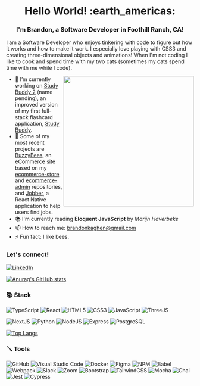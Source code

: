 <h1 align="center">
Hello World! :earth_americas:
</h1>
<h3 align="center">
I'm Brandon, a Software Developer in Foothill Ranch, CA!
</h3>

I am a Software Developer who enjoys tinkering with code to figure out how it works and how to make it work. I especially love playing with CSS3 and creating three-dimensional objects and animations! When I'm not coding I like to cook and spend time with my two cats (sometimes my cats spend time with me while I code).

<img src="https://user-images.githubusercontent.com/109567499/204354608-a8931f99-cd55-4bff-bd1b-254dfda3f390.gif" align="right" width="350" style="max-width: 100%;" />

- 🌱 I’m currently working on <a href="https://github.com/brandon-moy/study-buddy-2">Study Buddy 2</a> (name pending), an improved version of my first full-stack flashcard application, <a href="https://github.com/brandon-moy/study-buddy">Study Buddy</a>.
- 🔭 Some of my most recent projects are <a href="https://github.com/brandon-moy/buzzy-bees-store">BuzzyBees</a>, an eCommerce site based on my <a href="https://github.com/brandon-moy/ecommerce-store">ecommerce-store</a> and <a href="https://github.com/brandon-moy/ecommerce-admin">ecommerce-admin</a> repositories, and <a href="https://github.com/brandon-moy/react-native-jobs">Jobber</a>, a React Native application to help users find jobs.
- 📚 I'm currently reading <b>Eloquent JavaScript</b> by <i>Marijn Haverbeke</i>
- 📫 How to reach me: <a href="mailto:brandonkaghen@gmail.com">brandonkaghen@gmail.com</a>
- ⚡ Fun fact: I like bees.

### Let's connect!
<a href="https://www.linkedin.com/in/brandon-k-moy/">![LinkedIn](https://img.shields.io/badge/linkedin-%230077B5.svg?style=for-the-badge&logo=linkedin&logoColor=white) </a>

[![Anurag's GitHub stats](https://github-readme-stats.vercel.app/api?username=brandon-moy&hide=stars,contribs)](https://github.com/anuraghazra/github-readme-stats)

### :books: Stack
![TypeScript](https://img.shields.io/badge/TypeScript-007ACC?style=for-the-badge&logo=typescript&logoColor=white)
![React](https://img.shields.io/badge/React-20232A?style=for-the-badge&logo=react&logoColor=61DAFB)
![HTML5](https://img.shields.io/badge/HTML5-E34F26?style=for-the-badge&logo=html5&logoColor=white)
![CSS3](https://img.shields.io/badge/CSS3-1572B6?style=for-the-badge&logo=css3&logoColor=white)
![JavaScript](https://img.shields.io/badge/JavaScript-323330?style=for-the-badge&logo=javascript&logoColor=F7DF1E)
![ThreeJS](https://img.shields.io/badge/ThreeJs-black?style=for-the-badge&logo=three.js&logoColor=white)

![NextJS](https://img.shields.io/badge/next.js-000000?style=for-the-badge&logo=nextdotjs&logoColor=white)
![Python](https://img.shields.io/badge/Python-007ACC?style=for-the-badge&logo=python&logoColor=white)
![NodeJS](https://img.shields.io/badge/Node.js-339933?style=for-the-badge&logo=nodedotjs&logoColor=white)
![Express](https://img.shields.io/badge/Express.js-000000?style=for-the-badge&logo=express&logoColor=white)
![PostgreSQL](https://img.shields.io/badge/PostgreSQL-316192?style=for-the-badge&logo=postgresql&logoColor=white)

[![Top Langs](https://github-readme-stats.vercel.app/api/top-langs/?username=brandon-moy&layout=compact)](https://github.com/anuraghazra/github-readme-stats)

### :screwdriver: Tools

![GitHub](https://img.shields.io/badge/github-%23121011.svg?style=for-the-badge&logo=github&logoColor=white)
![Visual Studio Code](https://img.shields.io/badge/Visual%20Studio%20Code-0078d7.svg?style=for-the-badge&logo=visual-studio-code&logoColor=white)
![Docker](https://img.shields.io/badge/docker-%230db7ed.svg?style=for-the-badge&logo=docker&logoColor=white)
![Figma](https://img.shields.io/badge/figma-%23F24E1E.svg?style=for-the-badge&logo=figma&logoColor=white)
![NPM](https://img.shields.io/badge/NPM-%23000000.svg?style=for-the-badge&logo=npm&logoColor=white)
![Babel](https://img.shields.io/badge/Babel-F9DC3e?style=for-the-badge&logo=babel&logoColor=black)
![Webpack](https://img.shields.io/badge/webpack-%238DD6F9.svg?style=for-the-badge&logo=webpack&logoColor=black)
![Slack](https://img.shields.io/badge/Slack-4A154B?style=for-the-badge&logo=slack&logoColor=white)
![Zoom](https://img.shields.io/badge/Zoom-2D8CFF?style=for-the-badge&logo=zoom&logoColor=white)
![Bootstrap](https://img.shields.io/badge/Bootstrap-563D7C?style=for-the-badge&logo=bootstrap&logoColor=white)
![TailwindCSS](https://img.shields.io/badge/Tailwind_CSS-38B2AC?style=for-the-badge&logo=tailwind-css&logoColor=white)
![Mocha](https://img.shields.io/badge/Mocha-8D6748?style=for-the-badge&logo=Mocha&logoColor=white)
![Chai](https://img.shields.io/badge/chai-A30701?style=for-the-badge&logo=chai&logoColor=white)
![Jest](https://img.shields.io/badge/Jest-C21325?style=for-the-badge&logo=jest&logoColor=white)
![Cypress](https://img.shields.io/badge/-cypress-%23E5E5E5?style=for-the-badge&logo=cypress&logoColor=058a5e)



<!--
**brandon-moy/brandon-moy** is a ✨ _special_ ✨ repository because its `README.md` (this file) appears on your GitHub profile.

Here are some ideas to get you started:

- 🔭 I’m currently working on ...
- 🌱 I’m currently learning ...
- 👯 I’m looking to collaborate on ...
- 🤔 I’m looking for help with ...
- 💬 Ask me about ...
- 📫 How to reach me: ...
- 😄 Pronouns: ...
- ⚡ Fun fact: ...
-->
